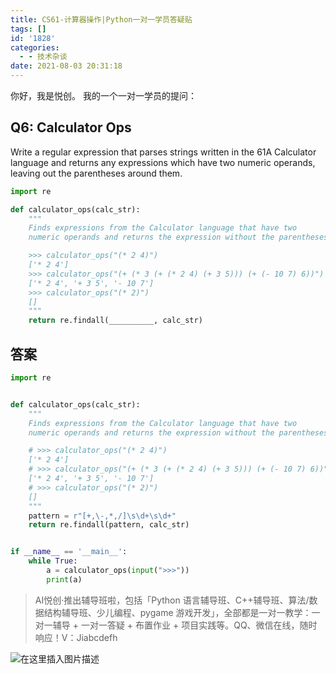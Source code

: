 ```yaml
---
title: CS61-计算器操作|Python一对一学员答疑贴
tags: []
id: '1828'
categories:
  - - 技术杂谈
date: 2021-08-03 20:31:18
---
```


你好，我是悦创。 我的一个一对一学员的提问：

## Q6: Calculator Ops

Write a regular expression that parses strings written in the 61A Calculator language and returns any expressions which have two numeric operands, leaving out the parentheses around them.

```python
import re

def calculator_ops(calc_str):
    """
    Finds expressions from the Calculator language that have two
    numeric operands and returns the expression without the parentheses.

    >>> calculator_ops("(* 2 4)")
    ['* 2 4']
    >>> calculator_ops("(+ (* 3 (+ (* 2 4) (+ 3 5))) (+ (- 10 7) 6))")
    ['* 2 4', '+ 3 5', '- 10 7']
    >>> calculator_ops("(* 2)")
    []
    """
    return re.findall(__________, calc_str)
```

## 答案

```python
import re


def calculator_ops(calc_str):
    """
    Finds expressions from the Calculator language that have two
    numeric operands and returns the expression without the parentheses.

    # >>> calculator_ops("(* 2 4)")
    ['* 2 4']
    # >>> calculator_ops("(+ (* 3 (+ (* 2 4) (+ 3 5))) (+ (- 10 7) 6))")
    ['* 2 4', '+ 3 5', '- 10 7']
    # >>> calculator_ops("(* 2)")
    []
    """
    pattern = r"[+,\-,*,/]\s\d+\s\d+"
    return re.findall(pattern, calc_str)


if __name__ == '__main__':
    while True:
        a = calculator_ops(input(">>>"))
        print(a)
```

> AI悦创·推出辅导班啦，包括「Python 语言辅导班、C++辅导班、算法/数据结构辅导班、少儿编程、pygame 游戏开发」，全部都是一对一教学：一对一辅导 + 一对一答疑 + 布置作业 + 项目实践等。QQ、微信在线，随时响应！V：Jiabcdefh

![在这里插入图片描述](https://img-blog.csdnimg.cn/3ecbada848ca4c90bc44a9a35b3d1719.png)